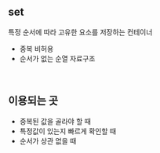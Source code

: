
## set

특정 순서에 따라 고유한 요소를 저장하는 컨테이너

- 중복 비허용
- 순서가 없는 순열 자료구조 

<br>

## 이용되는 곳
- 중복된 값을 골라야 할 때
- 특정값이 있는지 빠르게 확인할 때
- 순서가 상관 없을 때
